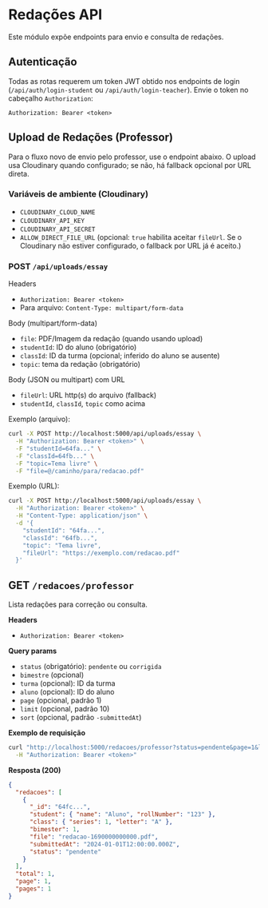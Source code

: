 # Redações API

Este módulo expõe endpoints para envio e consulta de redações.

## Autenticação

Todas as rotas requerem um token JWT obtido nos endpoints de login (`/api/auth/login-student` ou `/api/auth/login-teacher`).
Envie o token no cabeçalho `Authorization`:

```
Authorization: Bearer <token>
```

## Upload de Redações (Professor)

Para o fluxo novo de envio pelo professor, use o endpoint abaixo. O upload usa Cloudinary quando configurado; se não, há fallback opcional por URL direta.

### Variáveis de ambiente (Cloudinary)
- `CLOUDINARY_CLOUD_NAME`
- `CLOUDINARY_API_KEY`
- `CLOUDINARY_API_SECRET`
- `ALLOW_DIRECT_FILE_URL` (opcional: `true` habilita aceitar `fileUrl`. Se o Cloudinary não estiver configurado, o fallback por URL já é aceito.)

### POST `/api/uploads/essay`

Headers
- `Authorization: Bearer <token>`
- Para arquivo: `Content-Type: multipart/form-data`

Body (multipart/form-data)
- `file`: PDF/Imagem da redação (quando usando upload)
- `studentId`: ID do aluno (obrigatório)
- `classId`: ID da turma (opcional; inferido do aluno se ausente)
- `topic`: tema da redação (obrigatório)

Body (JSON ou multipart) com URL
- `fileUrl`: URL http(s) do arquivo (fallback)
- `studentId`, `classId`, `topic` como acima

Exemplo (arquivo):
```bash
curl -X POST http://localhost:5000/api/uploads/essay \
  -H "Authorization: Bearer <token>" \
  -F "studentId=64fa..." \
  -F "classId=64fb..." \
  -F "topic=Tema livre" \
  -F "file=@/caminho/para/redacao.pdf"
```

Exemplo (URL):
```bash
curl -X POST http://localhost:5000/api/uploads/essay \
  -H "Authorization: Bearer <token>" \
  -H "Content-Type: application/json" \
  -d '{
    "studentId": "64fa...",
    "classId": "64fb...",
    "topic": "Tema livre",
    "fileUrl": "https://exemplo.com/redacao.pdf"
  }'
```

## GET `/redacoes/professor`

Lista redações para correção ou consulta.

**Headers**
- `Authorization: Bearer <token>`

**Query params**
- `status` (obrigatório): `pendente` ou `corrigida`
- `bimestre` (opcional)
- `turma` (opcional): ID da turma
- `aluno` (opcional): ID do aluno
- `page` (opcional, padrão 1)
- `limit` (opcional, padrão 10)
- `sort` (opcional, padrão `-submittedAt`)

**Exemplo de requisição**

```bash
curl "http://localhost:5000/redacoes/professor?status=pendente&page=1&limit=10" \
  -H "Authorization: Bearer <token>"
```

**Resposta (200)**

```json
{
  "redacoes": [
    {
      "_id": "64fc...",
      "student": { "name": "Aluno", "rollNumber": "123" },
      "class": { "series": 1, "letter": "A" },
      "bimester": 1,
      "file": "redacao-1690000000000.pdf",
      "submittedAt": "2024-01-01T12:00:00.000Z",
      "status": "pendente"
    }
  ],
  "total": 1,
  "page": 1,
  "pages": 1
}
```

